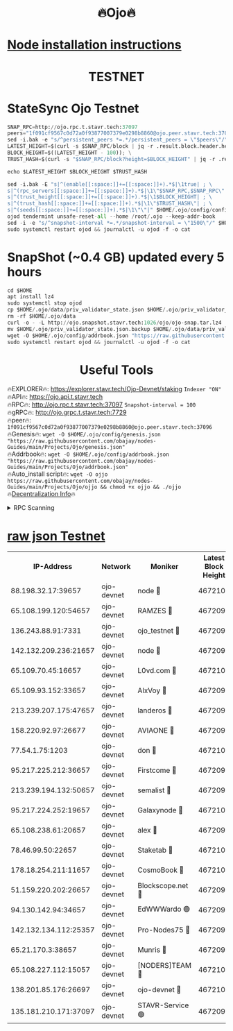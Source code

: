 <h1 align="center"> 🔥Ojo🔥</h1>

[Node installation instructions](https://github.com/obajay/nodes-Guides/tree/main/Projects/Ojo)
=

<h1 align="center"> TESTNET</h1>

# StateSync Ojo Testnet
```python
SNAP_RPC=http://ojo.rpc.t.stavr.tech:37097
peers="1f091cf9567c0d72a0f93877007379e0298b8860@ojo.peer.stavr.tech:37096"
sed -i.bak -e "s/^persistent_peers *=.*/persistent_peers = \"$peers\"/" $HOME/.ojo/config/config.toml
LATEST_HEIGHT=$(curl -s $SNAP_RPC/block | jq -r .result.block.header.height); \
BLOCK_HEIGHT=$((LATEST_HEIGHT - 100)); \
TRUST_HASH=$(curl -s "$SNAP_RPC/block?height=$BLOCK_HEIGHT" | jq -r .result.block_id.hash)

echo $LATEST_HEIGHT $BLOCK_HEIGHT $TRUST_HASH

sed -i.bak -E "s|^(enable[[:space:]]+=[[:space:]]+).*$|\1true| ; \
s|^(rpc_servers[[:space:]]+=[[:space:]]+).*$|\1\"$SNAP_RPC,$SNAP_RPC\"| ; \
s|^(trust_height[[:space:]]+=[[:space:]]+).*$|\1$BLOCK_HEIGHT| ; \
s|^(trust_hash[[:space:]]+=[[:space:]]+).*$|\1\"$TRUST_HASH\"| ; \
s|^(seeds[[:space:]]+=[[:space:]]+).*$|\1\"\"|" $HOME/.ojo/config/config.toml
ojod tendermint unsafe-reset-all --home /root/.ojo --keep-addr-book
sed -i -e "s/^snapshot-interval *=.*/snapshot-interval = \"1500\"/" $HOME/.ojo/config/app.toml
sudo systemctl restart ojod && journalctl -u ojod -f -o cat
```
# SnapShot (~0.4 GB) updated every 5 hours
```python
cd $HOME
apt install lz4
sudo systemctl stop ojod
cp $HOME/.ojo/data/priv_validator_state.json $HOME/.ojo/priv_validator_state.json.backup
rm -rf $HOME/.ojo/data
curl -o - -L http://ojo.snapshot.stavr.tech:1026/ojo/ojo-snap.tar.lz4 | lz4 -c -d - | tar -x -C $HOME/.ojo --strip-components 2
mv $HOME/.ojo/priv_validator_state.json.backup $HOME/.ojo/data/priv_validator_state.json
wget -O $HOME/.ojo/config/addrbook.json "https://raw.githubusercontent.com/obajay/nodes-Guides/main/Projects/Ojo/addrbook.json"
sudo systemctl restart ojod && journalctl -u ojod -f -o cat
```
 <h1 align="center"> Useful Tools</h1>

🔥EXPLORER🔥:        https://explorer.stavr.tech/Ojo-Devnet/staking        `Indexer "ON"` \
🔥API🔥:                     https://ojo.api.t.stavr.tech \
🔥RPC🔥:                    http://ojo.rpc.t.stavr.tech:37097              `Snapshot-interval = 100` \
🔥gRPC🔥:                  http://ojo.grpc.t.stavr.tech:7729 \
🔥peer🔥:                   `1f091cf9567c0d72a0f93877007379e0298b8860@ojo.peer.stavr.tech:37096` \
🔥Genesis🔥:    ```wget -O $HOME/.ojo/config/genesis.json "https://raw.githubusercontent.com/obajay/nodes-Guides/main/Projects/Ojo/genesis.json"``` \
🔥Addrbook🔥:    ```wget -O $HOME/.ojo/config/addrbook.json "https://raw.githubusercontent.com/obajay/nodes-Guides/main/Projects/Ojo/addrbook.json"``` \
🔥Auto_install script🔥: ```wget -O ojjo https://raw.githubusercontent.com/obajay/nodes-Guides/main/Projects/Ojo/ojjo && chmod +x ojjo && ./ojjo``` \
🔥[Decentralization Info](https://github.com/obajay/StateSync-snapshots/tree/main/Projects/Ojo/Decentralization)🔥



<details>
<summary>RPC Scanning</summary>

<h2 align="center"> We scan nodes in real time every 4 hours. And we provide the final result of RPC endpoints.
We cannot influence the operation of these nodes in any way. </h2>


```python
If Voting Power is higher than 0 --> then the Node is a validator of the network and may be subject to attack and be a potential threat to the chain.
```
```python
We marked such validators with a red symbol
```

</details>

[raw json Testnet](https://rpc-check.ojot.stavr.tech/ojot/rpc-ojot-result.json)
=


<table><tr><th>IP-Address</th><th>Network</th><th>Moniker</th><th>Latest Block Height</th><th>Earliest Block Height</th><th>Catching Up</th><th>Tx Index</th><th>Voting Power</th><th>Scan Time</th></tr><tr><td>88.198.32.17:39657</td><td>ojo-devnet</td><td>node 🔴</td><td>4672100</td><td>300001</td><td>False</td><td>on</td><td>65654</td><td>2023-12-26T15:34:56.452178770UTC</td></tr><tr><td>65.108.199.120:54657</td><td>ojo-devnet</td><td>RAMZES 🔴</td><td>4672095</td><td>306156</td><td>False</td><td>on</td><td>15420</td><td>2023-12-26T15:34:29.108873238UTC</td></tr><tr><td>136.243.88.91:7331</td><td>ojo-devnet</td><td>ojo_testnet 🔴</td><td>4672096</td><td>308845</td><td>False</td><td>on</td><td>1000</td><td>2023-12-26T15:34:35.414524294UTC</td></tr><tr><td>142.132.209.236:21657</td><td>ojo-devnet</td><td>node 🔴</td><td>4672099</td><td>350001</td><td>False</td><td>on</td><td>1999</td><td>2023-12-26T15:34:53.292385601UTC</td></tr><tr><td>65.109.70.45:16657</td><td>ojo-devnet</td><td>L0vd.com 🔴</td><td>4672101</td><td>695918</td><td>False</td><td>off</td><td>998</td><td>2023-12-26T15:35:04.426573147UTC</td></tr><tr><td>65.109.93.152:33657</td><td>ojo-devnet</td><td>AlxVoy 🔴</td><td>4672099</td><td>2319801</td><td>False</td><td>on</td><td>4536782</td><td>2023-12-26T15:34:53.040754569UTC</td></tr><tr><td>213.239.207.175:47657</td><td>ojo-devnet</td><td>landeros 🔴</td><td>4672098</td><td>2714001</td><td>False</td><td>off</td><td>11083</td><td>2023-12-26T15:34:46.274424165UTC</td></tr><tr><td>158.220.92.97:26677</td><td>ojo-devnet</td><td>AVIAONE 🔴</td><td>4672098</td><td>2754001</td><td>False</td><td>on</td><td>13867</td><td>2023-12-26T15:34:46.048866643UTC</td></tr><tr><td>77.54.1.75:1203</td><td>ojo-devnet</td><td>don 🔴</td><td>4672100</td><td>2906401</td><td>False</td><td>on</td><td>10</td><td>2023-12-26T15:34:56.204150894UTC</td></tr><tr><td>95.217.225.212:36657</td><td>ojo-devnet</td><td>Firstcome 🔴</td><td>4672096</td><td>2985946</td><td>False</td><td>on</td><td>13566</td><td>2023-12-26T15:34:35.086369537UTC</td></tr><tr><td>213.239.194.132:50657</td><td>ojo-devnet</td><td>semalist 🔴</td><td>4672095</td><td>3223522</td><td>False</td><td>on</td><td>19037</td><td>2023-12-26T15:34:29.381099137UTC</td></tr><tr><td>95.217.224.252:19657</td><td>ojo-devnet</td><td>Galaxynode 🔴</td><td>4672101</td><td>3685492</td><td>False</td><td>on</td><td>11888</td><td>2023-12-26T15:35:01.244564887UTC</td></tr><tr><td>65.108.238.61:20657</td><td>ojo-devnet</td><td>alex 🔴</td><td>4672095</td><td>4158001</td><td>False</td><td>on</td><td>11359</td><td>2023-12-26T15:34:28.698194659UTC</td></tr><tr><td>78.46.99.50:22657</td><td>ojo-devnet</td><td>Staketab 🔴</td><td>4672101</td><td>4254801</td><td>False</td><td>on</td><td>1276</td><td>2023-12-26T15:35:04.709399801UTC</td></tr><tr><td>178.18.254.211:11657</td><td>ojo-devnet</td><td>CosmoBook 🔴</td><td>4672100</td><td>4392001</td><td>False</td><td>off</td><td>1057</td><td>2023-12-26T15:34:55.692568922UTC</td></tr><tr><td>51.159.220.202:26657</td><td>ojo-devnet</td><td>Blockscope.net 🔴</td><td>4672095</td><td>4425001</td><td>False</td><td>on</td><td>981</td><td>2023-12-26T15:34:28.316378395UTC</td></tr><tr><td>94.130.142.94:34657</td><td>ojo-devnet</td><td>EdWWWardo 🟢</td><td>4672098</td><td>4438946</td><td>False</td><td>on</td><td>0</td><td>2023-12-26T15:34:48.610839750UTC</td></tr><tr><td>142.132.134.112:25357</td><td>ojo-devnet</td><td>Pro-Nodes75 🔴</td><td>4672095</td><td>4572095</td><td>False</td><td>on</td><td>24651</td><td>2023-12-26T15:34:32.272872917UTC</td></tr><tr><td>65.21.170.3:38657</td><td>ojo-devnet</td><td>Munris 🔴</td><td>4672096</td><td>4572096</td><td>False</td><td>off</td><td>20123</td><td>2023-12-26T15:34:34.722136687UTC</td></tr><tr><td>65.108.227.112:15057</td><td>ojo-devnet</td><td>[NODERS]TEAM 🔴</td><td>4672101</td><td>4572101</td><td>False</td><td>off</td><td>9999</td><td>2023-12-26T15:35:01.689912962UTC</td></tr><tr><td>138.201.85.176:26697</td><td>ojo-devnet</td><td>ojo-devnet 🔴</td><td>4672101</td><td>4572101</td><td>False</td><td>on</td><td>1000024000</td><td>2023-12-26T15:35:04.047147944UTC</td></tr><tr><td>135.181.210.171:37097</td><td>ojo-devnet</td><td>STAVR-Service 🟢</td><td>4672095</td><td>4670001</td><td>False</td><td>on</td><td>0</td><td>2023-12-26T15:34:29.977045499UTC</td></tr></table>
